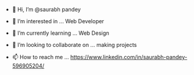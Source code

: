 - 👋 Hi, I’m @saurabh pandey

- 👀 I’m interested in ...
       Web Developer
- 🌱 I’m currently learning ...
         Web Design
- 💞️ I’m looking to collaborate on ...
      making projects
- 📫 How to reach me ...
    https://www.linkedin.com/in/saurabh-pandey-596905204/
    


<!---
Aagd12/Aagd12 is a ✨ special ✨ repository because its `README.md` (this file) appears on your GitHub profile.
You can click the Preview link to take a look at your changes.
--->
